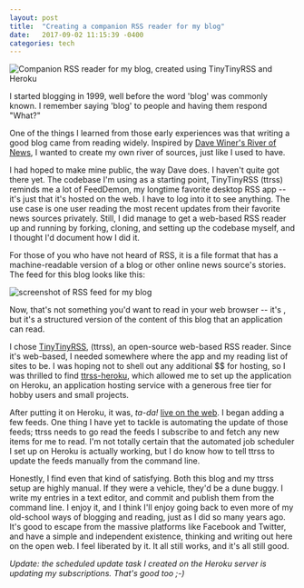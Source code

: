 ```yaml
---
layout: post
title:  "Creating a companion RSS reader for my blog"
date:   2017-09-02 11:15:39 -0400
categories: tech
---
```

![Companion RSS reader for my blog, created using TinyTinyRSS and Heroku](https://farm5.staticflickr.com/4361/36809067462_a9c334467f_b.jpg)

I started blogging in 1999, well before the word 'blog' was commonly known. I remember saying 'blog' to people and having them respond "What?"

One of the things I learned from those early experiences was that writing a good blog came from reading widely. Inspired by [Dave Winer's River of News](http://scripting.com/river), I wanted to create my own river of sources, just like I used to have.

I had hoped to make mine public, the way Dave does. I haven't quite got there yet. The codebase I'm using as a starting point, TinyTinyRSS (ttrss) reminds me a lot of FeedDemon, my longtime favorite desktop RSS app -- it's just that it's hosted on the web. I have to log into it to see anything. The use case is one user reading the most recent updates from their favorite news sources privately. Still, I did manage to get a web-based RSS reader up and running by forking, cloning, and setting up the codebase myself, and I thought I'd document how I did it.

 For those of you who have not heard of RSS, it is a file format that has a machine-readable version of a blog or other online news source's stories. The feed for this blog looks like this:

![screenshot of RSS feed for my blog](https://farm5.staticflickr.com/4341/36145304664_a0f90fe2e9_b.jpg)

Now, that's not something you'd want to read in your web browser -- it's , but it's a structured version of the content of this blog that an application can read.

I chose [TinyTinyRSS](https://git.tt-rss.org/git/tt-rss/wiki), (ttrss), an open-source web-based RSS reader. Since it's web-based, I needed somewhere where the app and my reading list of sites to be. I was hoping not to shell out any additional $$ for hosting, so I was thrilled to find [ttrss-heroku](https://github.com/serl/ttrss-heroku), which allowed me to set up the application on Heroku, an application hosting service with a generous free tier for hobby users and small projects.

After putting it on Heroku, it was, *ta-da!* [live on the web](https://my-fancy-ttrss.herokuapp.com). I began adding a few feeds. One thing I have yet to tackle is automating the update of those feeds; ttrss needs to go read the feeds I subscribe to and fetch any new items for me to read. I'm not totally certain that the automated job scheduler I set up on Heroku is actually working, but I do know how to tell ttrss to update the feeds manually from the command line.

Honestly, I find even that kind of satisfying. Both this blog and my ttrss setup are highly manual. If they were a vehicle, they'd be a dune buggy. I write my entries in a text editor, and commit and publish them from the command line. I enjoy it, and I think I'll enjoy going back to even more of my old-school ways of blogging and reading, just as I did so many years ago. It's good to escape from the massive platforms like Facebook and Twitter, and have a simple and independent existence, thinking and writing out here on the open web. I feel liberated by it. It all still works, and it's all still good.

*Update: the scheduled update task I created on the Heroku server is updating my subscriptions. That's good too ;-)*
